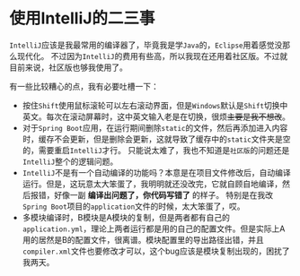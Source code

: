 # 使用IntelliJ的二三事

`IntelliJ`应该是我最常用的编译器了，毕竟我是学`Java`的，`Eclipse`用着感觉没那么现代化。
不过因为`IntelliJ`的费用有些高，所以我现在还用着社区版。不过就目前来说，社区版也够我使用了。

有一些比较糟心的点，我有必要吐槽一下：

* 按住`Shift`使用鼠标滚轮可以左右滚动界面，但是`Windows`默认是`Shift`切换中英文。每次在滚动屏幕时，这中英文输入老是在切换，很烦~~主要是我不想改~~。
* 对于`Spring Boot`应用，在运行期间删除`static`的文件，然后再添加进入内容时，缓存不会更新，但是删除会更新，这就导致了缓存中的`static`文件夹是空的，需要重启`IntelliJ`才行。
  只能说太难了，我也不知道是`社区版`的问题还是`IntelliJ`整个的逻辑问题。
* `IntelliJ`不是有一个自动编译的功能吗？本意是在项目文件修改后，自动编译运行。但是，这玩意太大笨蛋了，我明明就还没改完，它就自顾自地编译，然后报错，好像一副 __编译出问题了，你代码写错了__ 的样子。
  特别是在我改`Spring Boot`项目的`application`文件的时候，太大笨蛋了，哎。
* 多模块编译时，B模块是A模块的复制，但是两者都有自己的`application.yml`，理论上两者运行都是用的自己的配置文件。但是实际上A用的居然是B的配置文件，很离谱。模块配置里的导出路径出错，并且`compiler.xml`文件也要修改才可以，这个bug应该是模块复制出现的，困扰了我两天。